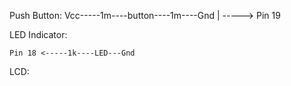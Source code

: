 
Push Button:
    Vcc-----1m----button----1m----Gnd
                |
                -----> Pin 19

LED Indicator:

    Pin 18 <-----1k----LED---Gnd

LCD:
    